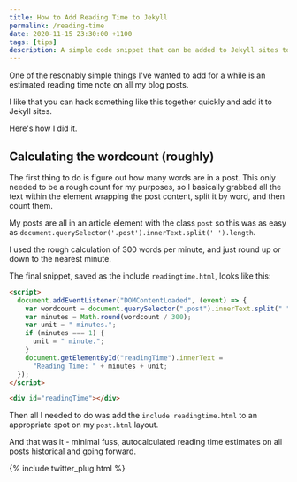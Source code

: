 ```yaml
---
title: How to Add Reading Time to Jekyll
permalink: /reading-time
date: 2020-11-15 23:30:00 +1100
tags: [tips]
description: A simple code snippet that can be added to Jekyll sites to calculate a rough reading time estimate and add it to the post pages
---
```


One of the resonably simple things I've wanted to add for a while is an estimated reading time note on all my blog posts.

I like that you can hack something like this together quickly and add it to Jekyll sites.

Here's how I did it.

## Calculating the wordcount (roughly)

The first thing to do is figure out how many words are in a post. This only needed to be a rough count for my purposes, so I basically grabbed all the text within the element wrapping the post content, split it by word, and then count them.

My posts are all in an article element with the class `post` so this was as easy as `document.querySelector('.post').innerText.split(' ').length`.

I used the rough calculation of 300 words per minute, and just round up or down to the nearest minute.

The final snippet, saved as the include `readingtime.html`, looks like this:

```html
<script>
  document.addEventListener("DOMContentLoaded", (event) => {
    var wordcount = document.querySelector(".post").innerText.split(" ").length;
    var minutes = Math.round(wordcount / 300);
    var unit = " minutes.";
    if (minutes === 1) {
      unit = " minute.";
    }
    document.getElementById("readingTime").innerText =
      "Reading Time: " + minutes + unit;
  });
</script>

<div id="readingTime"></div>
```

Then all I needed to do was add the `include readingtime.html` to an appropriate spot on my `post.html` layout.

And that was it - minimal fuss, autocalculated reading time estimates on all posts historical and going forward.

{% include twitter_plug.html %}
